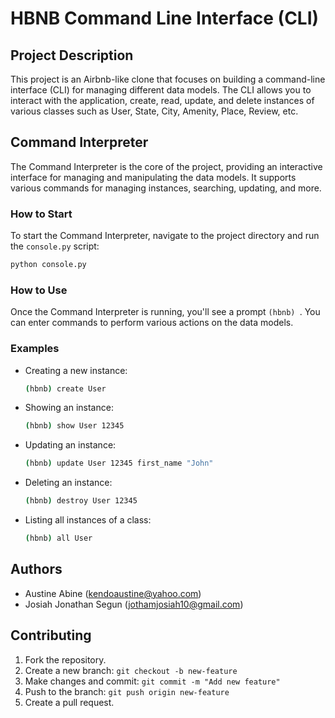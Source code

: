 # HBNB Command Line Interface (CLI)

## Project Description

This project is an Airbnb-like clone that focuses on building a command-line interface (CLI) for managing different data models. The CLI allows you to interact with the application, create, read, update, and delete instances of various classes such as User, State, City, Amenity, Place, Review, etc.

## Command Interpreter

The Command Interpreter is the core of the project, providing an interactive interface for managing and manipulating the data models. It supports various commands for managing instances, searching, updating, and more.

### How to Start

To start the Command Interpreter, navigate to the project directory and run the `console.py` script:

```bash
python console.py
```

### How to Use

Once the Command Interpreter is running, you'll see a prompt `(hbnb) `. You can enter commands to perform various actions on the data models.

### Examples

- Creating a new instance:
  ```bash
  (hbnb) create User
  ```

- Showing an instance:
  ```bash
  (hbnb) show User 12345
  ```

- Updating an instance:
  ```bash
  (hbnb) update User 12345 first_name "John"
  ```

- Deleting an instance:
  ```bash
  (hbnb) destroy User 12345
  ```

- Listing all instances of a class:
  ```bash
  (hbnb) all User
  ```

## Authors

- Austine Abine (kendoaustine@yahoo.com)
- Josiah Jonathan Segun (jothamjosiah10@gmail.com)

## Contributing

1. Fork the repository.
2. Create a new branch: `git checkout -b new-feature`
3. Make changes and commit: `git commit -m "Add new feature"`
4. Push to the branch: `git push origin new-feature`
5. Create a pull request.

```
